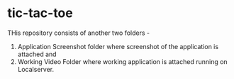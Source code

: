 # tic-tac-toe
THis repository consists of another two folders -
1. Application Screenshot folder where screenshot of the application is attached and 
2. Working Video Folder where working application is attached running on Localserver.
